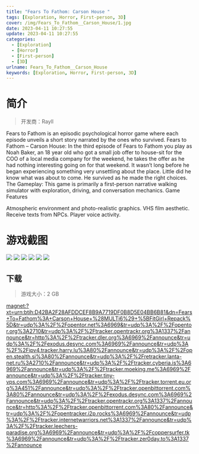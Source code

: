 ```yaml
---
title: "Fears To Fathom: Carson House "
tags: [Exploration, Horror, First-person, 3D]
cover: /img/Fears_To_Fathom__Carson_House/1.jpg
date: 2023-04-11 10:27:55
update: 2023-04-11 10:27:55
categories: 
  - [Exploration]
  - [Horror]
  - [First-person]
  - [3D]
urlname: Fears_To_Fathom__Carson_House
keywords: [Exploration, Horror, First-person, 3D]
---
```

# 简介

> 开发商：Rayll

Fears to Fathom is an episodic psychological horror game where each episode unveils a short story narrated by the ones who survived.
Fears to Fathom – Carson House:
In the third episode of Fears to Fathom you play as Noah Baker, an 18 year old who got a small job offer to house-sit for the COO of a local media company for the weekend, he takes the offer as he had nothing interesting going on for that weekend. It wasn’t long before he began experiencing something very unsettling about the place. Little did he know what was about to come. He survived as he made the right choices.
The Gameplay:
This game is primarily a first-person narrative walking simulator with exploration, driving, and conversation mechanics.
Game Features

Atmospheric environment and photo-realistic graphics.
VHS film aesthetic.
Receive texts from NPCs.
Player voice activity.

# 游戏截图

![](/img/Fears_To_Fathom__Carson_House/2.jpg)
![](/img/Fears_To_Fathom__Carson_House/3.jpg)
![](/img/Fears_To_Fathom__Carson_House/4.jpg)
![](/img/Fears_To_Fathom__Carson_House/5.jpg)
![](/img/Fears_To_Fathom__Carson_House/6.jpg)
![](/img/Fears_To_Fathom__Carson_House/7.jpg)


## 下载

> 游戏大小：2 GB

[magnet:?xt=urn:btih:D42BA2F28AFDDCEF8B9A7719DF0B8D5E04BB6B81&amp;dn=Fears+To+Fathom%3A+Carson+House+%28MULTi6%29+%5BFitGirl+Repack%5D&amp;tr=udp%3A%2F%2Fopentor.net%3A6969&amp;tr=udp%3A%2F%2Fopentor.org%3A2710&amp;tr=udp%3A%2F%2Ftracker.opentrackr.org%3A1337%2Fannounce&amp;tr=http%3A%2F%2Ftracker.dler.org%3A6969%2Fannounce&amp;tr=udp%3A%2F%2Fexodus.desync.com%3A6969%2Fannounce&amp;tr=udp%3A%2F%2Fipv4.tracker.harry.lu%3A80%2Fannounce&amp;tr=udp%3A%2F%2Fopen.stealth.si%3A80%2Fannounce&amp;tr=udp%3A%2F%2Fretracker.lanta-net.ru%3A2710%2Fannounce&amp;tr=udp%3A%2F%2Ftracker.cyberia.is%3A6969%2Fannounce&amp;tr=udp%3A%2F%2Ftracker.moeking.me%3A6969%2Fannounce&amp;tr=udp%3A%2F%2Ftracker.tiny-vps.com%3A6969%2Fannounce&amp;tr=udp%3A%2F%2Ftracker.torrent.eu.org%3A451%2Fannounce&amp;tr=udp%3A%2F%2Ftracker.openbittorrent.com%3A80%2Fannounce&amp;tr=udp%3A%2F%2Fexodus.desync.com%3A6969%2Fannounce&amp;tr=udp%3A%2F%2Ftracker.opentrackr.org%3A1337%2Fannounce&amp;tr=http%3A%2F%2Ftracker.openbittorrent.com%3A80%2Fannounce&amp;tr=udp%3A%2F%2Fopentracker.i2p.rocks%3A6969%2Fannounce&amp;tr=udp%3A%2F%2Ftracker.internetwarriors.net%3A1337%2Fannounce&amp;tr=udp%3A%2F%2Ftracker.leechers-paradise.org%3A6969%2Fannounce&amp;tr=udp%3A%2F%2Fcoppersurfer.tk%3A6969%2Fannounce&amp;tr=udp%3A%2F%2Ftracker.zer0day.to%3A1337%2Fannounce](magnet:?xt=urn:btih:D42BA2F28AFDDCEF8B9A7719DF0B8D5E04BB6B81&amp;dn=Fears+To+Fathom%3A+Carson+House+%28MULTi6%29+%5BFitGirl+Repack%5D&amp;tr=udp%3A%2F%2Fopentor.net%3A6969&amp;tr=udp%3A%2F%2Fopentor.org%3A2710&amp;tr=udp%3A%2F%2Ftracker.opentrackr.org%3A1337%2Fannounce&amp;tr=http%3A%2F%2Ftracker.dler.org%3A6969%2Fannounce&amp;tr=udp%3A%2F%2Fexodus.desync.com%3A6969%2Fannounce&amp;tr=udp%3A%2F%2Fipv4.tracker.harry.lu%3A80%2Fannounce&amp;tr=udp%3A%2F%2Fopen.stealth.si%3A80%2Fannounce&amp;tr=udp%3A%2F%2Fretracker.lanta-net.ru%3A2710%2Fannounce&amp;tr=udp%3A%2F%2Ftracker.cyberia.is%3A6969%2Fannounce&amp;tr=udp%3A%2F%2Ftracker.moeking.me%3A6969%2Fannounce&amp;tr=udp%3A%2F%2Ftracker.tiny-vps.com%3A6969%2Fannounce&amp;tr=udp%3A%2F%2Ftracker.torrent.eu.org%3A451%2Fannounce&amp;tr=udp%3A%2F%2Ftracker.openbittorrent.com%3A80%2Fannounce&amp;tr=udp%3A%2F%2Fexodus.desync.com%3A6969%2Fannounce&amp;tr=udp%3A%2F%2Ftracker.opentrackr.org%3A1337%2Fannounce&amp;tr=http%3A%2F%2Ftracker.openbittorrent.com%3A80%2Fannounce&amp;tr=udp%3A%2F%2Fopentracker.i2p.rocks%3A6969%2Fannounce&amp;tr=udp%3A%2F%2Ftracker.internetwarriors.net%3A1337%2Fannounce&amp;tr=udp%3A%2F%2Ftracker.leechers-paradise.org%3A6969%2Fannounce&amp;tr=udp%3A%2F%2Fcoppersurfer.tk%3A6969%2Fannounce&amp;tr=udp%3A%2F%2Ftracker.zer0day.to%3A1337%2Fannounce)